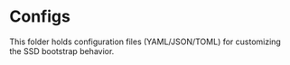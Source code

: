 # Configs  
This folder holds configuration files (YAML/JSON/TOML) for customizing the SSD bootstrap behavior.
